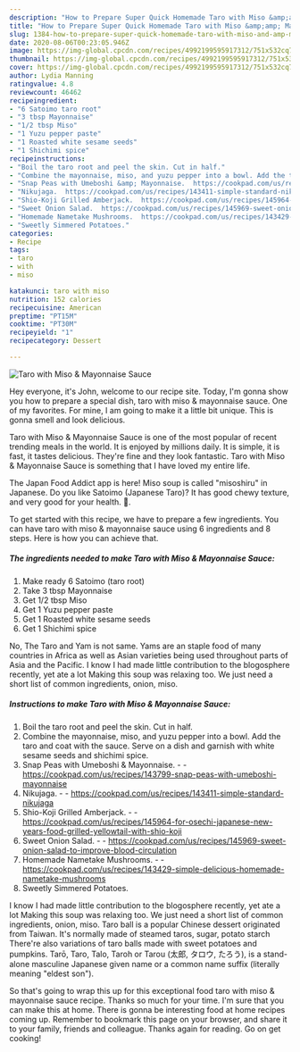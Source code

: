 ```yaml
---
description: "How to Prepare Super Quick Homemade Taro with Miso &amp;amp; Mayonnaise Sauce"
title: "How to Prepare Super Quick Homemade Taro with Miso &amp;amp; Mayonnaise Sauce"
slug: 1384-how-to-prepare-super-quick-homemade-taro-with-miso-and-amp-mayonnaise-sauce
date: 2020-08-06T00:23:05.946Z
image: https://img-global.cpcdn.com/recipes/4992199595917312/751x532cq70/taro-with-miso-mayonnaise-sauce-recipe-main-photo.jpg
thumbnail: https://img-global.cpcdn.com/recipes/4992199595917312/751x532cq70/taro-with-miso-mayonnaise-sauce-recipe-main-photo.jpg
cover: https://img-global.cpcdn.com/recipes/4992199595917312/751x532cq70/taro-with-miso-mayonnaise-sauce-recipe-main-photo.jpg
author: Lydia Manning
ratingvalue: 4.8
reviewcount: 46462
recipeingredient:
- "6 Satoimo taro root"
- "3 tbsp Mayonnaise"
- "1/2 tbsp Miso"
- "1 Yuzu pepper paste"
- "1 Roasted white sesame seeds"
- "1 Shichimi spice"
recipeinstructions:
- "Boil the taro root and peel the skin. Cut in half."
- "Combine the mayonnaise, miso, and yuzu pepper into a bowl. Add the taro and coat with the sauce. Serve on a dish and garnish with white sesame seeds and shichimi spice."
- "Snap Peas with Umeboshi &amp; Mayonnaise.  https://cookpad.com/us/recipes/143799-snap-peas-with-umeboshi-mayonnaise"
- "Nikujaga.  https://cookpad.com/us/recipes/143411-simple-standard-nikujaga"
- "Shio-Koji Grilled Amberjack.  https://cookpad.com/us/recipes/145964-for-osechi-japanese-new-years-food-grilled-yellowtail-with-shio-koji"
- "Sweet Onion Salad.  https://cookpad.com/us/recipes/145969-sweet-onion-salad-to-improve-blood-circulation"
- "Homemade Nametake Mushrooms.  https://cookpad.com/us/recipes/143429-simple-delicious-homemade-nametake-mushrooms"
- "Sweetly Simmered Potatoes."
categories:
- Recipe
tags:
- taro
- with
- miso

katakunci: taro with miso 
nutrition: 152 calories
recipecuisine: American
preptime: "PT15M"
cooktime: "PT30M"
recipeyield: "1"
recipecategory: Dessert

---
```



![Taro with Miso &amp; Mayonnaise Sauce](https://img-global.cpcdn.com/recipes/4992199595917312/751x532cq70/taro-with-miso-mayonnaise-sauce-recipe-main-photo.jpg)

Hey everyone, it's John, welcome to our recipe site. Today, I'm gonna show you how to prepare a special dish, taro with miso &amp; mayonnaise sauce. One of my favorites. For mine, I am going to make it a little bit unique. This is gonna smell and look delicious.

Taro with Miso &amp; Mayonnaise Sauce is one of the most popular of recent trending meals in the world. It is enjoyed by millions daily. It is simple, it is fast, it tastes delicious. They're fine and they look fantastic. Taro with Miso &amp; Mayonnaise Sauce is something that I have loved my entire life.

The Japan Food Addict app is here! Miso soup is called &#34;misoshiru&#34; in Japanese. Do you like Satoimo (Japanese Taro)? It has good chewy texture, and very good for your health. 🙂.


To get started with this recipe, we have to prepare a few ingredients. You can have taro with miso &amp; mayonnaise sauce using 6 ingredients and 8 steps. Here is how you can achieve that.

<!--inarticleads1-->

##### The ingredients needed to make Taro with Miso &amp; Mayonnaise Sauce:

1. Make ready 6 Satoimo (taro root)
1. Take 3 tbsp Mayonnaise
1. Get 1/2 tbsp Miso
1. Get 1 Yuzu pepper paste
1. Get 1 Roasted white sesame seeds
1. Get 1 Shichimi spice


No, The Taro and Yam is not same. Yams are an staple food of many countries in Africa as well as Asian varieties being used throughout parts of Asia and the Pacific. I know I had made little contribution to the blogosphere recently, yet ate a lot Making this soup was relaxing too. We just need a short list of common ingredients, onion, miso. 

<!--inarticleads2-->

##### Instructions to make Taro with Miso &amp; Mayonnaise Sauce:

1. Boil the taro root and peel the skin. Cut in half.
1. Combine the mayonnaise, miso, and yuzu pepper into a bowl. Add the taro and coat with the sauce. Serve on a dish and garnish with white sesame seeds and shichimi spice.
1. Snap Peas with Umeboshi &amp; Mayonnaise. -  - https://cookpad.com/us/recipes/143799-snap-peas-with-umeboshi-mayonnaise
1. Nikujaga. -  - https://cookpad.com/us/recipes/143411-simple-standard-nikujaga
1. Shio-Koji Grilled Amberjack. -  - https://cookpad.com/us/recipes/145964-for-osechi-japanese-new-years-food-grilled-yellowtail-with-shio-koji
1. Sweet Onion Salad. -  - https://cookpad.com/us/recipes/145969-sweet-onion-salad-to-improve-blood-circulation
1. Homemade Nametake Mushrooms. -  - https://cookpad.com/us/recipes/143429-simple-delicious-homemade-nametake-mushrooms
1. Sweetly Simmered Potatoes.


I know I had made little contribution to the blogosphere recently, yet ate a lot Making this soup was relaxing too. We just need a short list of common ingredients, onion, miso. Taro ball is a popular Chinese dessert originated from Taiwan. It&#39;s normally made of steamed taros, sugar, potato starch There&#39;re also variations of taro balls made with sweet potatoes and pumpkins. Tarō, Taro, Talo, Taroh or Tarou (太郎, タロウ, たろう), is a stand-alone masculine Japanese given name or a common name suffix (literally meaning &#34;eldest son&#34;). 

So that's going to wrap this up for this exceptional food taro with miso &amp; mayonnaise sauce recipe. Thanks so much for your time. I'm sure that you can make this at home. There is gonna be interesting food at home recipes coming up. Remember to bookmark this page on your browser, and share it to your family, friends and colleague. Thanks again for reading. Go on get cooking!
